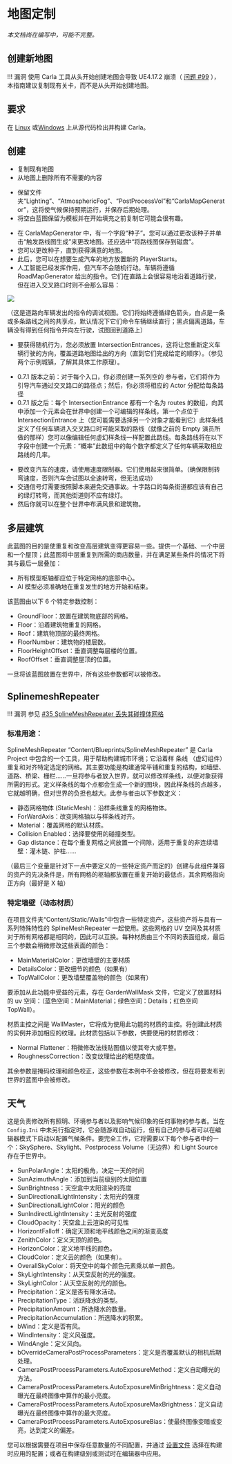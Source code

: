 # 地图定制

*本文档尚在编写中，可能不完整。*

## 创建新地图
!!! 漏洞
    使用 Carla 工具从头开始创建地图会导致 UE4.17.2 崩溃（ [问题 #99](https://github.com/carla-simulator/carla/issues/99) ），本指南建议复制现有关卡，而不是从头开始创建地图。
    
    
## 要求
在 [Linux](https://carla.readthedocs.io/en/stable/how_to_build_on_linux/) 或[Windows](https://carla.readthedocs.io/en/stable/how_to_build_on_windows/) 上从源代码检出并构建 Carla。

## 创建
- 复制现有地图
- 从地图上删除所有不需要的内容
* 保留文件夹“Lighting”、“AtmosphericFog”、“PostProcessVol”和“CarlaMapGenerator”，这将使气候保持预期运行，并保存后期处理。
* 将空白蓝图保留为模板并在开始填充之前复制它可能会很有趣。
- 在 CarlaMapGenerator 中，有一个字段“种子”。您可以通过更改该种子并单击“触发路线图生成”来更改地图。还应选中“将路线图保存到磁盘”。
- 您可以更改种子，直到获得满意的地图。
- 此后，您可以在想要生成汽车的地方放置新的 PlayerStarts。
- 人工智能已经发挥作用，但汽车不会随机行动。车辆将遵循 RoadMapGenerator 给出的指令。它们在直路上会很容易地沿着道路行驶，但在进入交叉路口时则不会那么容易：

![](./img/road_instructions_example.png)

（这是道路向车辆发出的指令的调试视图。它们将始终遵循绿色箭头，白点是一条或多条路线之间的共享点，默认情况下它们命令车辆继续直行；黑点偏离道路，车辆没有得到任何指令并向左行驶，试图回到道路上）

- 要获得随机行为，您必须放置 IntersectionEntrances，这将让您重新定义车辆行驶的方向，覆盖道路地图给出的方向（直到它们完成给定的顺序）。（参见两个示例城镇，了解其具体工作原理）。

* 0.7.1 版本之前：对于每个入口，你必须创建一系列空的 参与者，它们将作为引导汽车通过交叉路口的路径点；然后，你必须将相应的 Actor 分配给每条路径
* 0.7.1 版之后：每个 IntersectionEntrance 都有一个名为 routes 的数组，向其中添加一个元素会在世界中创建一个可编辑的样条线，第一个点位于 IntersectionEntrance 上（您可能需要选择另一个对象才能看到它）此样条线定义了任何车辆进入交叉路口时可能采取的路线（就像之前的 Empty 演员所做的那样）您可以像编辑任何虚幻样条线一样配置此路线。每条路线将在以下字段中创建一个元素：“概率”此数组中的每个数字都定义了任何车辆采取相应路线的几率。

- 要改变汽车的速度，请使用速度限制器。它们使用起来很简单。（确保限制转弯速度，否则汽车会试图以全速转弯，但无法成功）
- 交通信号灯需要按照脚本来避免交通事故。十字路口的每条街道都应该有自己的绿灯转弯，而其他街道则不应有绿灯。
- 然后你就可以在整个世界中布满风景和建筑物。

## 多层建筑
此蓝图的目的是使重复和改变高层建筑变得更容易一些。提供一个基础、一个中层和一个屋顶；此蓝图将中层重复到所需的商店数量，并在满足某些条件的情况下将其与最后一层叠加：

- 所有模型枢轴都应位于特定网格的底部中心。
- Al 模型必须准确地在重复发生的地方开始和结束。


该蓝图由以下 6 个特定参数控制：

- GroundFloor：放置在建筑物底部的网格。
- Floor：沿着建筑物重复的网格。
- Roof：建筑物顶部的最终网格。
- FloorNumber：建筑物的楼层数。
- FloorHeightOffset：垂直调整每层楼的位置。
- RoofOffset：垂直调整屋顶的位置。

一旦将该蓝图放置在世界中，所有这些参数都可以被修改。

## SplinemeshRepeater

!!! 漏洞
    参见 [#35 SplineMeshRepeater 丢失其碰撞体网格](https://github.com/carla-simulator/carla/issues/35)


### 标准用途：
SplineMeshRepeater “Content/Blueprints/SplineMeshRepeater” 是 Carla Project 中包含的一个工具，用于帮助构建城市环境；它沿着样 条线 （虚幻组件）重复和对齐特定选定的网格。其主要功能是构建通常平铺和重复的结构，如墙壁、道路、桥梁、栅栏……一旦将参与者放入世界，就可以修改样条线，以便对象获得所需的形式。定义样条线的每个点都会生成一个新的图块，因此样条线的点越多，它就越明确，但对世界的负担也越大。此参与者由以下参数定义：

- 静态网格物体 (StaticMesh)：沿样条线重复的网格物体。
- ForWardAxis：改变网格轴以与样条线对齐。
- Material：覆盖网格的默认材质。
- Collision Enabled：选择要使用的碰撞类型。
- Gap distance：在每个重复网格之间放置一个间隙，适用于重复的非连续墙壁：灌木链、护柱……

（最后三个变量是针对下一点中要定义的一些特定资产而定的）创建与此组件兼容的资产的先决条件是，所有网格的枢轴都放置在重复开始的最低点，其余网格指向正方向（最好是 X 轴）


### 特定墙壁（动态材质）
在项目文件夹“Content/Static/Walls”中包含一些特定资产，这些资产将与具有一系列特殊特性的 SplineMeshRepeater 一起使用。这些网格的 UV 空间及其材质对于所有网格都是相同的，因此可以互换。每种材质由三个不同的表面组成，最后三个参数会稍微修改这些表面的颜色：

- MainMaterialColor：更改墙壁的主要材质
- DetailsColor：更改细节的颜色（如果有）
- TopWallColor：更改墙壁覆盖物的颜色（如果有）

要添加从此功能中受益的元素，存在 GardenWallMask 文件，它定义了放置材料的 uv 空间：（蓝色空间：MainMaterial；绿色空间：Details；红色空间 TopWall）。

材质主控之间是 WallMaster，它将成为使用此功能的材质的主控。将创建此材质的实例并添加相应的纹理。此材质包括以下参数，供要使用的材质修改：

- Normal Flattener：稍微修改法线贴图值以使其夸大或平整。
- RoughnessCorrection：改变纹理给出的粗糙度值。

其余参数是掩码纹理和颜色校正，这些参数在本例中不会被修改，但在将要发布到世界的蓝图中会被修改。


## 天气
这是负责修改所有照明、环境参与者以及影响气候印象的任何事物的参与者。当在 `Config.Ini` 中未另行指定时，它会随游戏自动运行，但有自己的参与者可以在编辑器模式下启动以配置气候条件。要完全工作，它将需要以下每个参与者中的一个：SkySphere、Skylight、Postprocess Volume（无边界）和 Light Source 存在于世界中。

- SunPolarAngle：太阳的极角，决定一天的时间
- SunAzimuthAngle：添加到当前级别的太阳位置
- SunBrightness：天空盒中太阳渲染的亮度
- SunDirectionalLightIntensity：太阳光的强度
- SunDirectionalLightColor：阳光的颜色
- SunIndirectLightIntensity：主光反射的强度
- CloudOpacity：天空盒上云渲染的可见性
- HorizontFalloff：确定天顶和地平线颜色之间的渐变高度
- ZenithColor：定义天顶的颜色。
- HorizonColor：定义地平线的颜色。
- CloudColor：定义云的颜色（如果有）。
- OverallSkyColor：将天空中的每个颜色元素乘以单一颜色。
- SkyLightIntensity：从天空反射的光的强度。
- SkyLightColor：从天空反射的光的颜色。
- Precipitation：定义是否有降水活动。
- PrecipitationType：活跃降水的类型。
- PrecipitationAmount：所选降水的数量。
- PrecipitationAccumulation：所选降水的积累。
- bWind：定义是否有风。
- WindIntensity：定义风强度。
- WindAngle：定义风向。
- bOverrideCameraPostProcessParameters：定义是否覆盖默认的相机后期处理。
- CameraPostProcessParameters.AutoExposureMethod：定义自动曝光的方法。
- CameraPostProcessParameters.AutoExposureMinBrightness：定义自动曝光在最终图像中算作的最小亮度。
- CameraPostProcessParameters.AutoExposureMaxBrightness：定义自动曝光在最终图像中算作的最大亮度。
- CameraPostProcessParameters.AutoExposureBias：使最终图像变暗或变亮，达到定义的偏差。

您可以根据需要在项目中保存任意数量的不同配置，并通过 [设置文件](./carla_settings.md) 选择在构建时应用的配置；或者在构建级别或测试时在编辑器中应用。
